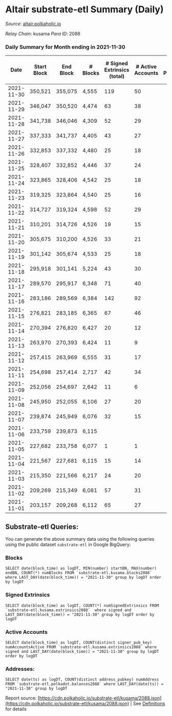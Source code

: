 # Altair substrate-etl Summary (Daily)

_Source_: [altair.polkaholic.io](https://altair.polkaholic.io)

*Relay Chain*: kusama
*Para ID*: 2088



### Daily Summary for Month ending in 2021-11-30


| Date | Start Block | End Block | # Blocks | # Signed Extrinsics (total) | # Active Accounts | # Passive | # New | # Addresses with Balances | # Events | # Transfers | # XCM Transfers In | # XCM Transfers Out |
| ---- | ----------- | --------- | -------- | --------------------------- | ----------------- | --------- | ----- | ------------------------- | -------- | ----------- | ------------------ | ------------------- |
| 2021-11-30 | 350,521 | 355,075 | 4,555  | 119 | 50 |  |  | 17,251 | 11,101 | 170 ($41,708.30) |   |   |
| 2021-11-29 | 346,047 | 350,520 | 4,474  | 63 | 38 |  |  | 17,084 | 9,651 | 58 ($97,387.29) |   |   |
| 2021-11-28 | 341,738 | 346,046 | 4,309  | 52 | 29 |  |  | 17,021 | 9,309 | 58 ($10,429.44) |   |   |
| 2021-11-27 | 337,333 | 341,737 | 4,405  | 43 | 27 |  |  | 16,964 | 9,315 | 42 ($16,746.75) |   |   |
| 2021-11-26 | 332,853 | 337,332 | 4,480  | 25 | 18 |  |  | 16,921 | 9,686 | 64 ($45,258.17) |   |   |
| 2021-11-25 | 328,407 | 332,852 | 4,446  | 37 | 24 |  |  | 16,862 | 9,523 | 54 ($28,050.51) |   |   |
| 2021-11-24 | 323,865 | 328,406 | 4,542  | 25 | 18 |  |  | 16,808 | 10,043 | 85 ($94,946.26) |   |   |
| 2021-11-23 | 319,325 | 323,864 | 4,540  | 25 | 16 |  |  |  | 10,403 | 118 ($78,442.19) |   |   |
| 2021-11-22 | 314,727 | 319,324 | 4,598  | 52 | 29 |  |  | 16,608 | 10,917 | 152 ($62,052.30) |   |   |
| 2021-11-21 | 310,201 | 314,726 | 4,526  | 19 | 15 |  |  | 16,459 | 10,794 | 157 ($78,775.56) |   |   |
| 2021-11-20 | 305,675 | 310,200 | 4,526  | 33 | 21 |  |  | 16,307 | 10,714 | 148 ($69,633.56) |   |   |
| 2021-11-19 | 301,142 | 305,674 | 4,533  | 25 | 18 |  |  | 16,160 | 12,124 | 276 ($140,435.19) |   |   |
| 2021-11-18 | 295,918 | 301,141 | 5,224  | 43 | 30 |  |  | 15,888 | 14,523 | 367 ($149,158.25) |   |   |
| 2021-11-17 | 289,570 | 295,917 | 6,348  | 71 | 40 |  |  | 15,523 | 19,862 | 647 ($599,732.90) |   |   |
| 2021-11-16 | 283,186 | 289,569 | 6,384  | 142 | 92 |  |  |  | 40,800 | 2,547 ($2,000,028.64) |   |   |
| 2021-11-15 | 276,821 | 283,185 | 6,365  | 67 | 46 |  |  | 12,407 | 21,595 | 804 ($582,688.11) |   |   |
| 2021-11-14 | 270,394 | 276,820 | 6,427  | 20 | 12 |  |  | 11,633 | 12,877 |   |   |   |
| 2021-11-13 | 263,970 | 270,393 | 6,424  | 11 | 9 |  |  | 11,633 | 12,863 |   |   |   |
| 2021-11-12 | 257,415 | 263,969 | 6,555  | 31 | 17 |  |  | 11,632 | 13,144 |   |   |   |
| 2021-11-11 | 254,698 | 257,414 | 2,717  | 42 | 34 |  |  | 11,631 | 5,478 |   |   |   |
| 2021-11-09 | 252,056 | 254,697 | 2,642  | 11 | 6 |  |  | 11,622 | 5,301 |   |   |   |
| 2021-11-08 | 245,950 | 252,055 | 6,106  | 27 | 20 |  |  | 11,620 | 12,244 |   |   |   |
| 2021-11-07 | 239,874 | 245,949 | 6,076  | 32 | 15 |  |  | 11,616 | 12,187 |   |   |   |
| 2021-11-06 | 233,759 | 239,873 | 6,115  |  |  |  |  | 11,616 | 12,234 |   |   |   |
| 2021-11-05 | 227,682 | 233,758 | 6,077  | 1 | 1 |  |  | 11,616 | 12,158 |   |   |   |
| 2021-11-04 | 221,567 | 227,681 | 6,115  | 15 | 14 |  |  |  | 12,248 |   |   |   |
| 2021-11-03 | 215,350 | 221,566 | 6,217  | 24 | 20 |  |  | 11,610 | 12,462 |   |   |   |
| 2021-11-02 | 209,269 | 215,349 | 6,081  | 57 | 31 |  |  |  | 12,222 |   |   |   |
| 2021-11-01 | 203,157 | 209,268 | 6,112  | 65 | 27 |  |  | 11,597 | 12,293 |   |   |   |

## Substrate-etl Queries:
You can generate the above summary data using the following queries using the public dataset `substrate-etl` in Google BigQuery:


### Blocks
```
SELECT date(block_time) as logDT, MIN(number) startBN, MAX(number) endBN, COUNT(*) numBlocks FROM `substrate-etl.kusama.blocks2088`  where LAST_DAY(date(block_time)) = "2021-11-30" group by logDT order by logDT
```


### Signed Extrinsics
```
SELECT date(block_time) as logDT, COUNT(*) numSignedExtrinsics FROM `substrate-etl.kusama.extrinsics2088`  where signed and LAST_DAY(date(block_time)) = "2021-11-30" group by logDT order by logDT
```


### Active Accounts
```
SELECT date(block_time) as logDT, COUNT(distinct signer_pub_key) numAccountsActive FROM `substrate-etl.kusama.extrinsics2088` where signed and LAST_DAY(date(block_time)) = "2021-11-30" group by logDT order by logDT
```


### Addresses:
```
SELECT date(ts) as logDT, COUNT(distinct address_pubkey) numAddress FROM `substrate-etl.polkadot.balances2088` where LAST_DAY(date(ts)) = "2021-11-30" group by logDT
```



Report source: [https://cdn.polkaholic.io/substrate-etl/kusama/2088.json](https://cdn.polkaholic.io/substrate-etl/kusama/2088.json) | See [Definitions](/DEFINITIONS.md) for details
